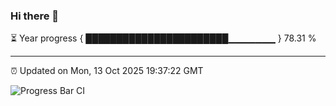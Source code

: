 ### Hi there 👋

⏳ Year progress { ███████████████████████▁▁▁▁▁▁▁ } 78.31 %

---

⏰ Updated on Mon, 13 Oct 2025 19:37:22 GMT

![Progress Bar CI](https://github.com/IshwaranRudhara/GIT-ACTION/workflows/Progress%20Bar%20CI/badge.svg)
